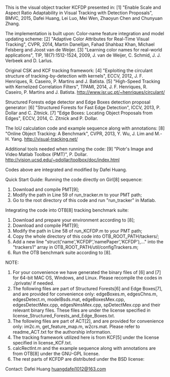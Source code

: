 This is the visual object tracker KCFDP presented in:
[1] "Enable Scale and Aspect Ratio Adaptability in Visual Tracking with Detection Proposals", BMVC, 2015,
    Dafei Huang, Lei Luo, Mei Wen, Zhaoyun Chen and Chunyuan Zhang.

The implementation is built upon:
Color-name feature integration and model updating scheme:
[2] "Adaptive Color Attributes for Real-Time Visual Tracking", CVPR, 2014,
    Martin Danelljan, Fahad Shahbaz Khan, Michael Felsberg and Joost van de Weijer.
[3] "Learning color names for real-world applications", TIP, 18(7):1512-1524, 2009,
    J. van de Weijer, C. Schmid, J. J. Verbeek and D. Larlus.

Original CSK and KCF tracking framework:
[4] "Exploiting the circulant structure of tracking-by-detection with kernels", ECCV, 2012,
    J. F. Henriques, R. Caseiro, P. Martins and J. Batista.
[5] "High-Speed Tracking with Kernelized Correlation Filters", TPAMI, 2014,
    J. F. Henriques, R. Caseiro, P. Martins and J. Batista.
    http://www.isr.uc.pt/~henriques/circulant/
	
Structured Forests edge detector and Edge Boxes detection proposal generator:
[6] "Structured Forests for Fast Edge Detection", ICCV, 2013,
    P. Dollar and C. Zitnick.
[7] "Edge Boxes: Locating Object Proposals from Edges", ECCV, 2014,
    C. Zitnick and P. Dollar.
	
The IoU calculation code and example sequence along with annotations:
[8] "Online Object Tracking: A Benchmark", CVPR, 2013,
    Y. Wu, J. Lim and M.-H. Yang.
    http://visual-tracking.net/
	
Additional tools needed when running the code:
[9] "Piotr's Image and Video Matlab Toolbox (PMT)",
    P. Dollar.
    http://vision.ucsd.edu/~pdollar/toolbox/doc/index.html

Codes above are integrated and modified by Dafei Huang.

Quick Start Guide:
Running the code directly on Girl[8] sequence:
1. Download and compile PMT[9];
2. Modify the path in Line 59 of run_tracker.m to your PMT path;
3. Go to the root directory of this code and run "run_tracker" in Matlab.

Integrating the code into OTB[8] tracking benchmark suite:
1. Download and prepare your environment according to [8];
2. Download and compile PMT[9];
3. Modify the path in Line 58 of run_KCFDP.m to your PMT path;
4. Copy the whole directory of this code into OTB_ROOT_PATH/tackers/;
5. Add a new line "struct('name','KCFDP','namePaper','KCFDP'),..." into
   the "trackers1" array in OTB_ROOT_PATH/util/configTrackers.m;
6. Run the OTB benchmark suite according to [8].

NOTE: 
1. For your convenience we have generated the binary files of [6] and [7]
   for 64-bit MAC OS, Windows, and Linux. 
   Please recompile the codes in ./private/ if needed.
2. The following files are part of Structured Forests[6] and Edge Boxes[7], and are provided for
   convenience only:
   edgeBoxes.m, edgesChns.m, edgesDetect.m, modelBsds.mat,
   edgeBoxesMex.cpp, edgesDetectMex.cpp, edgesNmsMex.cpp, spDetectMex.cpp and their relevant 
   binary files.
   These files are under the license specified in license_Structured_Forests_and_Edge_Boxes.txt.
3. The following files are part of ACT[2], and are provided for convenience only:
   im2c.m, get_feature_map.m, w2crs.mat.
   Please refer to readme_ACT.txt for the authorship information.
4. The tracking framework utilized here is from KCF[5] under the license specified in 
   license_KCF.txt.
5. calcRectInt.m and the example sequence along with annotations are from OTB[8] under the 
   GNU-GPL license.
6. The rest parts of KCFDP are distributed under the BSD license:

	  
Contact:
Dafei Huang
huangdafei1012@163.com







